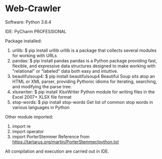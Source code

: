 # Web-Crawler

Software: Python 3.6.4

IDE: PyCharm PROFESSIONAL

Package installed:
1.	urllib:				$ pip install urllib
		urllib is a package that collects several modules for working with URLs
2.	pandas:			$ pip install pandas
		pandas is a Python package providing fast, flexible, and expressive data 			structures designed to make 	working with "relational" or "labeled" data both 		easy and intuitive.
3.	beautifulsoup4:		$ pip install beautifulsoup4
		Beautiful Soup sits atop an HTML or XML parser, providing Pythonic 		idioms for iterating, searching, and modifying the parse tree.
4.	xlsxwriter:			$ pip install XlsxWriter
		Python module for writing files in the Excel 2007+ XLSX file format
5.	stop-words:		$ pip install stop-words
		Get list of common stop words in various languages in Python

Other module imported:
1.	import re
2.	import operator
3.	import PorterStemmer
	Reference from https://tartarus.org/martin/PorterStemmer/python.txt

All compilation and execution are carried out in IDE.
	
